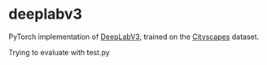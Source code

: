 # deeplabv3

PyTorch implementation of [DeepLabV3](https://arxiv.org/abs/1706.05587), trained on the [Cityscapes](https://www.cityscapes-dataset.com/) dataset.

Trying to evaluate with test.py